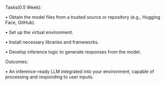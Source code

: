 Tasks(0.5 Week):

• Obtain the model files from a trusted source or repository (e.g., Hugging Face, GitHub).

• Set up the virtual environment.

• Install necessary libraries and frameworks.

• Develop inference logic to generate responses from the model.

Outcomes:

• An inference-ready LLM integrated into your environment, capable of processing and responding to user inputs.
